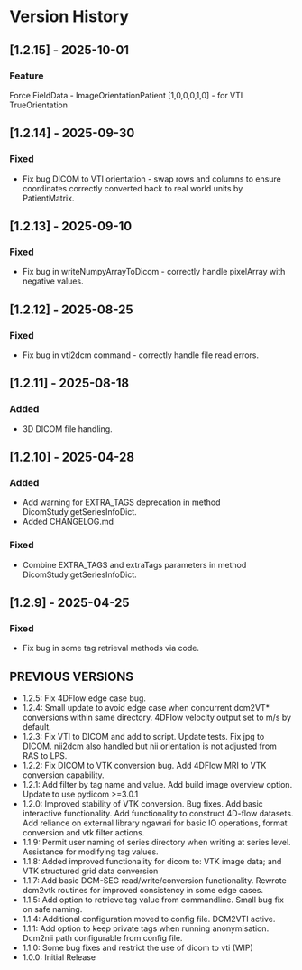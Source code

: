 # Version History

## [1.2.15] - 2025-10-01
### Feature
Force FieldData - ImageOrientationPatient [1,0,0,0,1,0] - for VTI TrueOrientation

## [1.2.14] - 2025-09-30
### Fixed
- Fix bug DICOM to VTI orientation - swap rows and columns to ensure coordinates correctly converted back to real world units by PatientMatrix. 

## [1.2.13] - 2025-09-10
### Fixed
- Fix bug in writeNumpyArrayToDicom - correctly handle pixelArray with negative values.

## [1.2.12] - 2025-08-25
### Fixed
- Fix bug in vti2dcm command - correctly handle file read errors.

## [1.2.11] - 2025-08-18
### Added
- 3D DICOM file handling.

## [1.2.10] - 2025-04-28
### Added
- Add warning for EXTRA_TAGS deprecation in method DicomStudy.getSeriesInfoDict.
- Added CHANGELOG.md

### Fixed
- Combine EXTRA_TAGS and extraTags parameters in method DicomStudy.getSeriesInfoDict.


## [1.2.9] - 2025-04-25
### Fixed
- Fix bug in some tag retrieval methods via code. 

## PREVIOUS VERSIONS

- 1.2.5: Fix 4DFlow edge case bug. 
- 1.2.4: Small update to avoid edge case when concurrent dcm2VT* conversions within same directory. 4DFlow velocity output set to m/s by default. 
- 1.2.3: Fix VTI to DICOM and add to script. Update tests. Fix jpg to DICOM. nii2dcm also handled but nii orientation is not adjusted from RAS to LPS. 
- 1.2.2: Fix DICOM to VTK conversion bug. Add 4DFlow MRI to VTK conversion capability. 
- 1.2.1: Add filter by tag name and value. Add build image overview option. Update to use pydicom >=3.0.1
- 1.2.0: Improved stability of VTK conversion. Bug fixes. Add basic interactive functionality. Add functionality to construct 4D-flow datasets. Add reliance on external library ngawari for basic IO operations, format conversion and vtk filter actions. 
- 1.1.9: Permit user naming of series directory when writing at series level. Assistance for modifying tag values. 
- 1.1.8: Added improved functionality for dicom to: VTK image data; and VTK structured grid data conversion
- 1.1.7: Add basic DCM-SEG read/write/conversion functionality. Rewrote dcm2vtk routines for improved consistency in some edge cases. 
- 1.1.5: Add option to retrieve tag value from commandline. Small bug fix on safe naming. 
- 1.1.4: Additional configuration moved to config file. DCM2VTI active. 
- 1.1.1: Add option to keep private tags when running anonymisation. Dcm2nii path configurable from config file. 
- 1.1.0: Some bug fixes and restrict the use of dicom to vti (WIP)
- 1.0.0: Initial Release